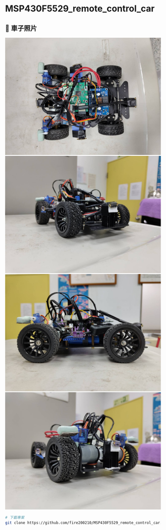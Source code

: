 # MSP430F5529_remote_control_car

## 📸 車子照片
![專案示例](picture/car.png)
![專案示例](picture/car1.png)
![專案示例](picture/car2.png)
![專案示例](picture/car3.png)

```sh
# 下載專案
git clone https://github.com/fire200210/MSP430F5529_remote_control_car.git
